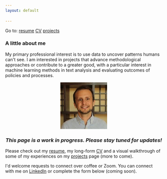 ```yaml
---
layout: default

---
```


Go to:   [resume](https://nayp3.github.io/resume)   [CV](https://nayp3.github.io/CV)   [projects](https://nayp3.github.io/portfolio)


### A little about me

My primary professional interest is to use data to uncover patterns humans can't see. I am interested in projects that advance methodological approaches or contribute to a greater good, with a particular interest in machine learning methods in text analysis and evaluating outcomes of policies and processes.

<div style="text-align: center;">
  <img src="/assets/img/OIP-678424935.jpg" alt="Author Photo" width="150" height="150"> 
</div>

<h3><p align="center"><i>This page is a work in progress. Please stay tuned for updates!</i></p></h3>

Please check out my [resume](https://nayp3.github.io/resume), my long-form [CV](https://nayp3.github.io/CV) and a visual walkthrough of some of my experiences on my [projects](https://nayp3.github.io/portfolio) page (more to come). 

I'd welcome requests to connect over coffee or Zoom. You can connect with me on [LinkedIn](https://www.linkedin.com/in/naypetrucelli/) or complete the form below (coming soon). 
